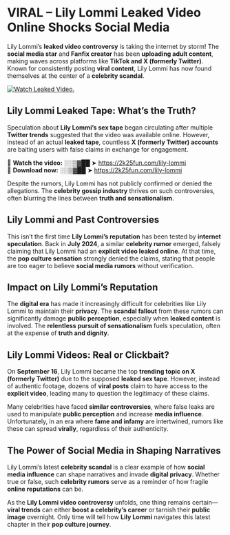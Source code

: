 # VIRAL – Lily Lommi Leaked Video Online Shocks Social Media 

Lily Lommi’s **leaked video controversy** is taking the internet by storm! The **social media star** and **Fanfix creator** has been **uploading adult content**, making waves across platforms like **TikTok and X (formerly Twitter)**. Known for consistently posting **viral content**, Lily Lommi has now found themselves at the center of a **celebrity scandal**.  

[![Watch Leaked Video.](https://miro.medium.com/v2/resize:fit:828/format:webp/1*cilzJN44JGOrTw9NJCrNHA.gif "Watch Leaked Video")](https://2k25fun.com/lily-lommi)

## **Lily Lommi Leaked Tape: What’s the Truth?**  
Speculation about **Lily Lommi’s sex tape** began circulating after multiple **Twitter trends** suggested that the video was available online. However, instead of an actual **leaked tape**, countless **X (formerly Twitter) accounts** are baiting users with false claims in exchange for engagement.  

🔹 **Watch the video:** ░░▒▓██ ➤ https://2k25fun.com/lily-lommi  
🔹 **Download now:** ░░▒▓██ ➤ https://2k25fun.com/lily-lommi  

Despite the rumors, Lily Lommi has not publicly confirmed or denied the allegations. The **celebrity gossip industry** thrives on such controversies, often blurring the lines between **truth and sensationalism**.  

## **Lily Lommi and Past Controversies**  
This isn’t the first time **Lily Lommi’s reputation** has been tested by **internet speculation**. Back in **July 2024**, a similar **celebrity rumor** emerged, falsely claiming that Lily Lommi had an **explicit video leaked online**. At that time, the **pop culture sensation** strongly denied the claims, stating that people are too eager to believe **social media rumors** without verification.  

## **Impact on Lily Lommi’s Reputation**  
The **digital era** has made it increasingly difficult for celebrities like Lily Lommi to maintain their **privacy**. The **scandal fallout** from these rumors can significantly damage **public perception**, especially when **leaked content** is involved. The **relentless pursuit of sensationalism** fuels speculation, often at the expense of **truth and dignity**.  

## **Lily Lommi Videos: Real or Clickbait?**  
On **September 16**, Lily Lommi became the top **trending topic on X (formerly Twitter)** due to the supposed **leaked sex tape**. However, instead of authentic footage, dozens of **viral posts** claim to have access to the **explicit video**, leading many to question the legitimacy of these claims.  

Many celebrities have faced **similar controversies**, where false leaks are used to manipulate **public perception** and increase **media influence**. Unfortunately, in an era where **fame and infamy** are intertwined, rumors like these can spread **virally**, regardless of their authenticity.  

## **The Power of Social Media in Shaping Narratives**  
Lily Lommi’s latest **celebrity scandal** is a clear example of how **social media influence** can shape narratives and invade **digital privacy**. Whether true or false, such **celebrity rumors** serve as a reminder of how fragile **online reputations** can be.  

As the **Lily Lommi video controversy** unfolds, one thing remains certain—**viral trends** can either **boost a celebrity’s career** or tarnish their **public image** overnight. Only time will tell how **Lily Lommi** navigates this latest chapter in their **pop culture journey**. 